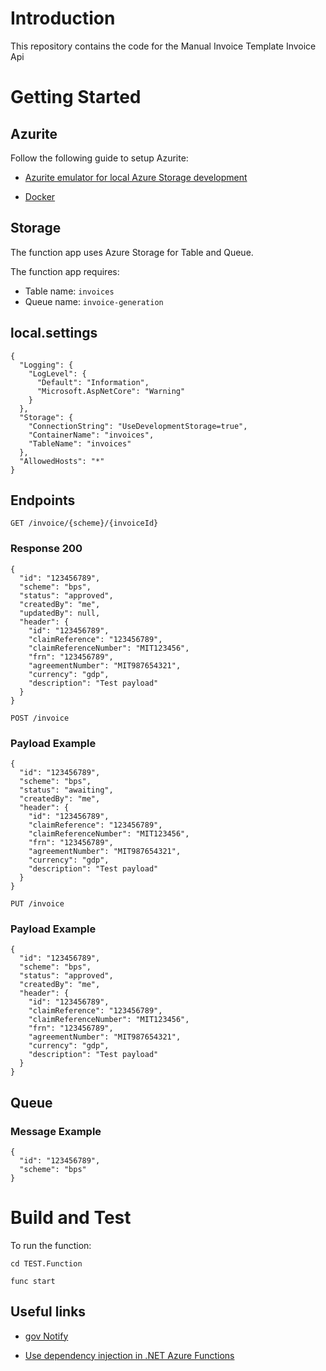 # Introduction 
This repository contains the code for the Manual Invoice Template Invoice Api

# Getting Started

## Azurite

Follow the following guide to setup Azurite:

- [Azurite emulator for local Azure Storage development](https://dev.azure.com/defragovuk/DEFRA-EST/_wiki/wikis/DEFRA-EST/7722/Azurite-emulator-for-local-Azure-Storage-development)

- [Docker](https://dev.azure.com/defragovuk/DEFRA-EST/_wiki/wikis/DEFRA-EST/9601/Azurite-with-Docker)

## Storage

The function app uses Azure Storage for Table and Queue.

The function app requires:

- Table name: `invoices`
- Queue name: `invoice-generation`

## local.settings

```
{
  "Logging": {
    "LogLevel": {
      "Default": "Information",
      "Microsoft.AspNetCore": "Warning"
    }
  },
  "Storage": {
    "ConnectionString": "UseDevelopmentStorage=true",
    "ContainerName": "invoices",
    "TableName": "invoices"
  },
  "AllowedHosts": "*"
}
```

## Endpoints

`GET /invoice/{scheme}/{invoiceId}`

### Response 200

```
{
  "id": "123456789",
  "scheme": "bps",
  "status": "approved",
  "createdBy": "me",
  "updatedBy": null,
  "header": {
    "id": "123456789",
    "claimReference": "123456789",
    "claimReferenceNumber": "MIT123456",
    "frn": "123456789",
    "agreementNumber": "MIT987654321",
    "currency": "gdp",
    "description": "Test payload"
  }
}
```

`POST /invoice`

### Payload Example

```
{
  "id": "123456789",
  "scheme": "bps",
  "status": "awaiting",
  "createdBy": "me",
  "header": {
    "id": "123456789",
    "claimReference": "123456789",
    "claimReferenceNumber": "MIT123456",
    "frn": "123456789",
    "agreementNumber": "MIT987654321",
    "currency": "gdp",
    "description": "Test payload"
  }
}
```

`PUT /invoice`

### Payload Example

```
{
  "id": "123456789",
  "scheme": "bps",
  "status": "approved",
  "createdBy": "me",
  "header": {
    "id": "123456789",
    "claimReference": "123456789",
    "claimReferenceNumber": "MIT123456",
    "frn": "123456789",
    "agreementNumber": "MIT987654321",
    "currency": "gdp",
    "description": "Test payload"
  }
}
```

## Queue

### Message Example

```
{
  "id": "123456789",
  "scheme": "bps"
}
```

# Build and Test
To run the function:

`cd TEST.Function`

`func start`

## Useful links

- [gov Notify](https://www.notifications.service.gov.uk/using-notify/api-documentation)

- [Use dependency injection in .NET Azure Functions](https://learn.microsoft.com/en-us/azure/azure-functions/functions-dotnet-dependency-injection)